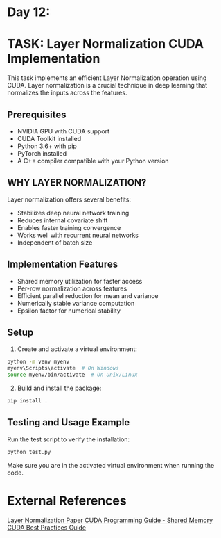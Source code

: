 # Day 12:
# TASK: Layer Normalization CUDA Implementation

This task implements an efficient Layer Normalization operation using CUDA. Layer normalization is a crucial technique in deep learning that normalizes the inputs across the features.

## Prerequisites
- NVIDIA GPU with CUDA support
- CUDA Toolkit installed
- Python 3.6+ with pip
- PyTorch installed
- A C++ compiler compatible with your Python version

## WHY LAYER NORMALIZATION?

Layer normalization offers several benefits:
- Stabilizes deep neural network training
- Reduces internal covariate shift
- Enables faster training convergence
- Works well with recurrent neural networks
- Independent of batch size

## Implementation Features
- Shared memory utilization for faster access
- Per-row normalization across features
- Efficient parallel reduction for mean and variance
- Numerically stable variance computation
- Epsilon factor for numerical stability

## Setup
1. Create and activate a virtual environment:

```bash
python -m venv myenv
myenv\Scripts\activate  # On Windows
source myenv/bin/activate  # On Unix/Linux
```

2. Build and install the package:

```bash
pip install .
```

## Testing and Usage Example
Run the test script to verify the installation:

```bash
python test.py
```

Make sure you are in the activated virtual environment when running the code.

# External References

[Layer Normalization Paper](https://arxiv.org/abs/1607.06450)
[CUDA Programming Guide - Shared Memory](https://docs.nvidia.com/cuda/cuda-c-programming-guide/index.html#shared-memory)
[CUDA Best Practices Guide](https://docs.nvidia.com/cuda/cuda-c-best-practices-guide/index.html)
